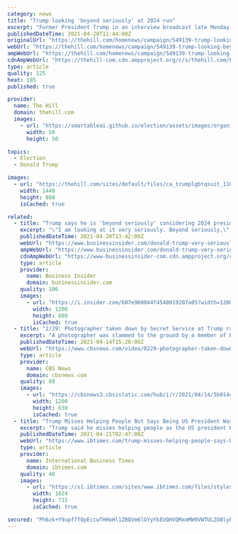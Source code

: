 ```yaml
---
category: news
title: "Trump looking 'beyond seriously' at 2024 run"
excerpt: "Former President Trump in an interview broadcast late Monday teased a run for the White House in 2024 but declined to give a definitive answer on if he has made the decision to pursue the Oval Office for a second time."
publishedDateTime: 2021-04-20T11:44:00Z
originalUrl: "https://thehill.com/homenews/campaign/549139-trump-looking-beyond-seriously-at-2024-run"
webUrl: "https://thehill.com/homenews/campaign/549139-trump-looking-beyond-seriously-at-2024-run"
ampWebUrl: "https://thehill.com/homenews/campaign/549139-trump-looking-beyond-seriously-at-2024-run?amp"
cdnAmpWebUrl: "https://thehill-com.cdn.ampproject.org/c/s/thehill.com/homenews/campaign/549139-trump-looking-beyond-seriously-at-2024-run?amp"
type: article
quality: 125
heat: 185
published: true

provider:
  name: The Hill
  domain: thehill.com
  images:
    - url: "https://smartableai.github.io/election/assets/images/organizations/thehill.com-50x50.jpg"
      width: 50
      height: 50

topics:
  - Election
  - Donald Trump

images:
  - url: "https://thehill.com/sites/default/files/ca_trumplgbtqsuit_110420getty_0.jpg"
    width: 1440
    height: 880
    isCached: true

related:
  - title: "Trump says he is 'beyond seriously' considering 2024 presidential run but can't discuss it for legal reasons"
    excerpt: "\"I am looking at it very seriously. Beyond seriously,\" former President Donald Trump told Sean Hannity on Fox News."
    publishedDateTime: 2021-04-20T13:42:00Z
    webUrl: "https://www.businessinsider.com/donald-trump-very-seriously-considering-2024-run-fox-news-2021-4"
    ampWebUrl: "https://www.businessinsider.com/donald-trump-very-seriously-considering-2024-run-fox-news-2021-4?amp"
    cdnAmpWebUrl: "https://www-businessinsider-com.cdn.ampproject.org/c/s/www.businessinsider.com/donald-trump-very-seriously-considering-2024-run-fox-news-2021-4?amp"
    type: article
    provider:
      name: Business Insider
      domain: businessinsider.com
    quality: 106
    images:
      - url: "https://i.insider.com/607e960044f4540019207a05?width=1200&format=jpeg"
        width: 1200
        height: 600
        isCached: true
  - title: "2/29: Photographer taken down by Secret Service at Trump rally; Navy SEAL presented with Medal of Honor"
    excerpt: "A photographer was slammed to the ground by a member of Donald Trump's security detail at a campaign rally on Monday; he was awarded the Medal of Honor at the White House Monday for his courageous actions."
    publishedDateTime: 2021-04-14T15:28:00Z
    webUrl: "https://www.cbsnews.com/video/0229-photographer-taken-down-by-secret-service-at-trump-rally-navy-seal-presented-with-medal-of-honor-1/"
    type: article
    provider:
      name: CBS News
      domain: cbsnews.com
    quality: 89
    images:
      - url: "https://cbsnews3.cbsistatic.com/hub/i/r/2021/04/14/5b914ce3-4376-4ee2-b383-1d6c7aa383f3/thumbnail/1200x630/fd2c09126957a4a2f4ff0741e86446b0/en-0229-fullbroadcast-495598-640x360.jpg"
        width: 1200
        height: 630
        isCached: true
  - title: "Trump Misses Helping People But Says Being US President Was 'Vicious' And 'Horrible'"
    excerpt: "Trump said he misses helping people as the US president He also revealed plans for a 2024 president bid Former aides expressed frustration over Trump's hesitancy to encourage Republicans to get a COVID-19 vaccine Former President Donald Trump on Monday appeared on Fox News' “Hannity” for an interview in which he shared what he misses about being the commander-in-chief and spoke about a possible 2024 presidential bid."
    publishedDateTime: 2021-04-21T02:47:00Z
    webUrl: "https://www.ibtimes.com/trump-misses-helping-people-says-being-us-president-was-vicious-horrible-3184768"
    type: article
    provider:
      name: International Business Times
      domain: ibtimes.com
    quality: 48
    images:
      - url: "https://s1.ibtimes.com/sites/www.ibtimes.com/files/styles/full/public/2021/03/25/us-president-donald-trump-during-a-february-16.jpg"
        width: 1024
        height: 731
        isCached: true

secured: "Ph6zk+Y9upf7fOpEccwTHHoHl1ZBQVm6lGYyYkEUQHVQMxmMW9VWTULZO0lykvpkGLhlJ+qbVpkkyj4/Xhm79FgXW/QkF1W7c5U8ZIg9bIoeGBkoErzst7eQrUTzwHvppVRCl81SOiaRXAg/mtrCm0D3SAZP+A8V4l6X0TorzWcOrP6GqEY0aYFy1d+5OwXmUpmLBHWYaCBx97umtSGvNrP89yaxcXRIqMgcae1KReMQgV4rWAcdKZVaXN7PP90DDqEYPL1FeAVsMJ8RtauCtuTQNUDM6LMJoOneFSoRTTRhUoBNMp6BDQdA1erWWHxIu93CA/rgfKqbfJTo13IqtGRw02wujNTSJf/t5kNBXLY=;9Ep1126lDPUdr6oVOnxgzQ=="
---
```


